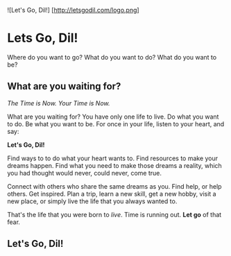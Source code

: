 ![Let's Go, Dil!] [http://letsgodil.com/logo.png]
# Lets Go, Dil!

Where do you want to go? What do you want to do? What do you want to be?

## What are you waiting for?

_The Time is Now. Your Time is Now._

What are you waiting for? You have only one life to live. Do what you want to do. Be what you want to be. For once in your life, listen to your heart, and say:

**Let's Go, Dil!**

Find ways to to do what your heart wants to. Find resources to make your dreams happen. Find what you need to make those dreams a reality, which you had thought would never, could never, come true. 

Connect with others who share the same dreams as you. Find help, or help others. Get inspired. Plan a trip, learn a new skill, get a new hobby, visit a new place, or simply live the life that you always wanted to.

That's the life that you were born to *live*. Time is running out. **Let go** of that fear. 

## Let's Go, Dil!